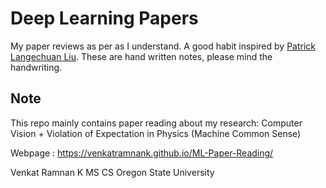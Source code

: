
# Deep Learning Papers



My paper reviews as per as I understand. A good habit inspired by [Patrick Langechuan Liu](https://github.com/patrick-llgc/Learning-Deep-Learning).
These are hand written notes, please mind the handwriting.

## Note
This repo mainly contains paper reading about my research: Computer Vision + Violation of Expectation in Physics (Machine Common Sense)


Webpage : https://venkatramnank.github.io/ML-Paper-Reading/

Venkat Ramnan K
MS CS Oregon State University

